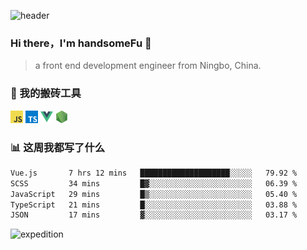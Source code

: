 ![header](https://raw.githubusercontent.com/fzq1998/fzq1998/master/header.png)

### Hi there，I'm handsomeFu 👋

> a front end development engineer from Ningbo, China.

### 🔧 我的搬砖工具
<code><img height="20" src="https://raw.githubusercontent.com/github/explore/80688e429a7d4ef2fca1e82350fe8e3517d3494d/topics/javascript/javascript.png" alt="javascript"></code>
<code><img height="20" src="https://raw.githubusercontent.com/github/explore/80688e429a7d4ef2fca1e82350fe8e3517d3494d/topics/typescript/typescript.png" alt="typescript"></code>
<code><img height="20" src="https://raw.githubusercontent.com/github/explore/80688e429a7d4ef2fca1e82350fe8e3517d3494d/topics/vue/vue.png" alt="vue"></code>
<code><img height="20" src="https://raw.githubusercontent.com/github/explore/80688e429a7d4ef2fca1e82350fe8e3517d3494d/topics/nodejs/nodejs.png" alt="nodejs"></code>



### 📊 这周我都写了什么
<!--START_SECTION:waka-->

```txt
Vue.js       7 hrs 12 mins   ████████████████████░░░░░   79.92 %
SCSS         34 mins         █▓░░░░░░░░░░░░░░░░░░░░░░░   06.39 %
JavaScript   29 mins         █▒░░░░░░░░░░░░░░░░░░░░░░░   05.40 %
TypeScript   21 mins         █░░░░░░░░░░░░░░░░░░░░░░░░   03.88 %
JSON         17 mins         ▓░░░░░░░░░░░░░░░░░░░░░░░░   03.17 %
```

<!--END_SECTION:waka-->


![expedition](https://raw.githubusercontent.com/fzq1998/fzq1998/master/expedition.gif)

